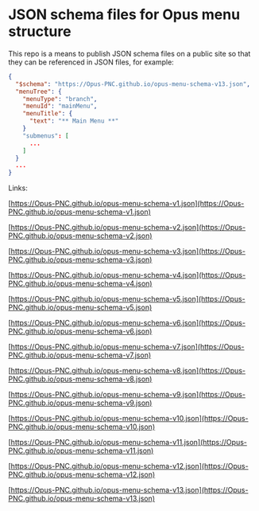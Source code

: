 # JSON schema files for Opus menu structure

This repo is a means to publish JSON schema files on a public site so that they can be referenced in JSON files, for example:

```json
{
  "$schema": "https://Opus-PNC.github.io/opus-menu-schema-v13.json",
  "menuTree": {
    "menuType": "branch",
    "menuId": "mainMenu",
    "menuTitle": {
      "text": "** Main Menu **"
    }
    "submenus": [
      ...      
    ]
  }
  ...
}
```

Links:

[https://Opus-PNC.github.io/opus-menu-schema-v1.json](https://Opus-PNC.github.io/opus-menu-schema-v1.json)

[https://Opus-PNC.github.io/opus-menu-schema-v2.json](https://Opus-PNC.github.io/opus-menu-schema-v2.json)

[https://Opus-PNC.github.io/opus-menu-schema-v3.json](https://Opus-PNC.github.io/opus-menu-schema-v3.json)

[https://Opus-PNC.github.io/opus-menu-schema-v4.json](https://Opus-PNC.github.io/opus-menu-schema-v4.json)

[https://Opus-PNC.github.io/opus-menu-schema-v5.json](https://Opus-PNC.github.io/opus-menu-schema-v5.json)

[https://Opus-PNC.github.io/opus-menu-schema-v6.json](https://Opus-PNC.github.io/opus-menu-schema-v6.json)

[https://Opus-PNC.github.io/opus-menu-schema-v7.json](https://Opus-PNC.github.io/opus-menu-schema-v7.json)

[https://Opus-PNC.github.io/opus-menu-schema-v8.json](https://Opus-PNC.github.io/opus-menu-schema-v8.json)

[https://Opus-PNC.github.io/opus-menu-schema-v9.json](https://Opus-PNC.github.io/opus-menu-schema-v9.json)

[https://Opus-PNC.github.io/opus-menu-schema-v10.json](https://Opus-PNC.github.io/opus-menu-schema-v10.json)

[https://Opus-PNC.github.io/opus-menu-schema-v11.json](https://Opus-PNC.github.io/opus-menu-schema-v11.json)

[https://Opus-PNC.github.io/opus-menu-schema-v12.json](https://Opus-PNC.github.io/opus-menu-schema-v12.json)

[https://Opus-PNC.github.io/opus-menu-schema-v13.json](https://Opus-PNC.github.io/opus-menu-schema-v13.json)
